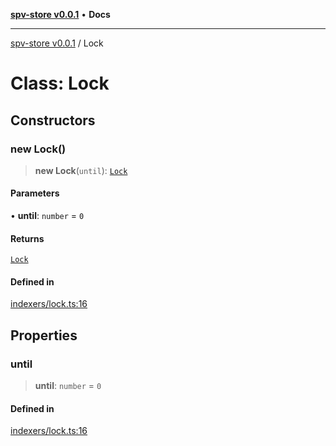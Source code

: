 [**spv-store v0.0.1**](../README.md) • **Docs**

***

[spv-store v0.0.1](../globals.md) / Lock

# Class: Lock

## Constructors

### new Lock()

> **new Lock**(`until`): [`Lock`](Lock.md)

#### Parameters

• **until**: `number` = `0`

#### Returns

[`Lock`](Lock.md)

#### Defined in

[indexers/lock.ts:16](https://github.com/shruggr/ts-casemod-spv/blob/3ea4eaa98b52595d9cf79b03096c7b1d167ad808/src/indexers/lock.ts#L16)

## Properties

### until

> **until**: `number` = `0`

#### Defined in

[indexers/lock.ts:16](https://github.com/shruggr/ts-casemod-spv/blob/3ea4eaa98b52595d9cf79b03096c7b1d167ad808/src/indexers/lock.ts#L16)
